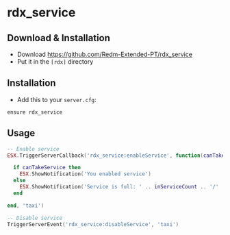# rdx_service

## Download & Installation

- Download https://github.com/Redm-Extended-PT/rdx_service
- Put it in the `[rdx]` directory

## Installation
- Add this to your `server.cfg`:

```
ensure rdx_service
```

## Usage
```lua
-- Enable service
ESX.TriggerServerCallback('rdx_service:enableService', function(canTakeService, maxInService, inServiceCount)

  if canTakeService then
    ESX.ShowNotification('You enabled service')
  else
    ESX.ShowNotification('Service is full: ' .. inServiceCount .. '/' .. maxInService)
  end

end, 'taxi')

-- Disable service
TriggerServerEvent('rdx_service:disableService', 'taxi')
```
